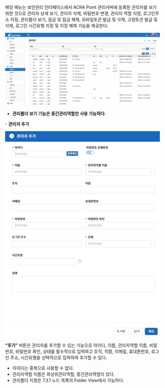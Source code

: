 해당 메뉴는 보안관리 인터페이스에서 ACRA Point 관리서버에 등록된 관리자를 보기 위한 것으로 관리자 상세 보기, 관리자 삭제, 비밀번호 변경, 관리자 역할 지정, 로그인주소 지정, 관리폴더 보기, 잠금 및 잠금 해제, 모바일토큰 발급 및 삭제, 고정토큰 발급 및 삭제, 로그인 시간유형 지정 및 지정 해제 기능을 제공한다.

![관리자](image.png)

- **관리폴더 보기 기능은 중간관리역할만 사용 가능하다.**

&#45; **관리자 추가**

![관리자 추가](image-1.png)

**“추가”** 버튼은 관리자를 추가할 수 있는 기능으로 아이디, 이름, 관리자역할 이름, 비밀번호, 비밀번호 확인, 상태를 필수적으로 입력하고 조직, 직함, 이메일, 휴대폰번호, 로그인 주소, 시간유형을 선택적으로 입력하여 추가할 수 있다.

- 아이디는 중복으로 사용할 수 없다.
- 관리자역할 이름은 최상위관리역할, 중간관리역할이 있다.
- 관리폴더 지정은 7.3.1 노드 목록의 Folder View에서 가능하다.